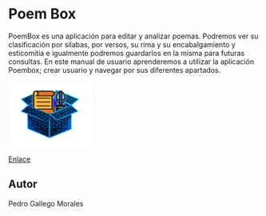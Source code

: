 # Poem Box 
PoemBox es una aplicación para editar y analizar poemas. Podremos ver su clasificación
por silabas, por versos, su rima y su encabalgamiento y esticomitia e igualmente podremos
guardarlos en la misma para futuras consultas.
En este manual de usuario aprenderemos a utilizar la aplicación Poembox; crear usuario y
navegar por sus diferentes apartados.


![Image](./poemform.png "Logo")

[Enlace](https://github.com/PedroGM80/PoemBox/releases/download/PoemBox/PoemBox.apk "Enlace de descarga")

## Autor

Pedro Gallego Morales

